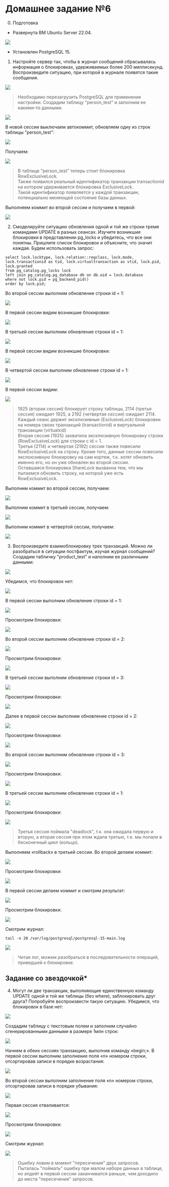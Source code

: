 # Домашнее задание №6
0. Подготовка
- Развернута ВМ Ubuntu Server 22.04.

![](HW6_img/1.png)

- Установлен PostgreSQL 15.
 
1. Настройте сервер так, чтобы в журнал сообщений сбрасывалась информация о блокировках, удерживаемых более 200 миллисекунд. Воспроизведите ситуацию, при которой в журнале появятся такие сообщения.

![](HW6_img/2.png)

> Необходимо перезагрузить PostgreSQL для применения настройки.
Создадим таблицу "person_test" и заполним ее какими-то данными.

![](HW6_img/3.png)

В новой сессии выключаем автокоммит, обновляем одну из строк таблицы "person_test":

![](HW6_img/4.png)

Получаем:

![](HW6_img/5.png)

> В таблице "person_test" теперь стоит блокировка RowExclusiveLock.
> <br> Также появился реальный идентификатор транзакции transactionid на котором удерживается блокировка ExclusiveLock.
> <br> Такой идентификатор появляется у каждой транзакции, потенциально меняющей состояние базы данных.

Выполняем коммит во второй сессии и получаем в первой:

![](HW6_img/6.png)

2. Смоделируйте ситуацию обновления одной и той же строки тремя командами UPDATE в разных сеансах. Изучите возникшие блокировки в представлении pg_locks и убедитесь, что все они понятны. Пришлите список блокировок и объясните, что значит каждая.
Будем использовать запрос:

  ```
  select lock.locktype, lock.relation::regclass, lock.mode, lock.transactionid as tid, lock.virtualtransaction as vtid, lock.pid, lock.granted
  from pg_catalog.pg_locks lock
  left join pg_catalog.pg_database db on db.oid = lock.database
  where not lock.pid = pg_backend_pid()
  order by lock.pid;
  ```

Во второй сессии выполним обновление строки id = 1:

![](HW6_img/7.png)

В первой сессии видим возникшие блокировки:

![](HW6_img/8.png)

В третьей сессии выполним обновление строки id = 1:

![](HW6_img/9.png)

В первой сессии видим возникшие блокировки:

![](HW6_img/10.png)

В четвертой сессии выполним обновление строки id = 1:

![](HW6_img/11.png)

В первой сессии видим:

![](HW6_img/12.png)

> 1925 (вторая сессия) блокирует строку таблицы, 2114 (третья сессия) ожидает 1925, а 2192 (четвертая сессия) ожидает 2114.
> <br> Каждый сеанс держит эксклюзивные (ExclusiveLock) блокировки на номера своих транзакций (transactionid) и виртуальной транзакции (virtualxid)
> <br> Вторая сессия (1925) захватила эксклюзивную блокировку строки (RowExclusiveLock) для строки с id = 1.
> <br> Третья (2114) и четвертая (2192) сессии также повесили RowExclusiveLock на строку. Кроме того, данные сессии повесили экслоюзивную блокировку на сам кортеж, т.к. хотят обновить именно его, но он уже обновлен во второй сессии.
> <br> Оставшаяся блокировка ShareLock вызванна тем, что мы пытаемся обновить строку, на которой уже есть RowExclusiveLock.

Выполним коммит во второй сессии, получаем:

![](HW6_img/13.png)

Выполним коммит в третьей сессии, получаем:

![](HW6_img/14.png)

Выполним коммит в четвертой сессии, получаем:

![](HW6_img/15.png)

3. Воспроизведите взаимоблокировку трех транзакций. Можно ли разобраться в ситуации постфактум, изучая журнал сообщений?
Создадим табличку "product_test" и наполним ее различными данными:

![](HW6_img/16.png)

Убедимся, что блокировок нет:

![](HW6_img/17.png)

В первой сессии выполним обновление строки id = 1:

![](HW6_img/18.png)

Просмотрим блокировки:

![](HW6_img/19.png)

Во второй сессии выполним обновление строки id = 2:

![](HW6_img/20.png)

Просмотрим блокировки:

![](HW6_img/21.png)

В третьей сессии выполним обновление строки id = 3:

![](HW6_img/22.png)

Просмотрим блокировки:

![](HW6_img/23.png)

Далее в первой сессии выполним обновление строки id = 2:

![](HW6_img/24.png)

Просмотрим блокировки:

![](HW6_img/25.png)

Во второй сессии выполним обновление строки id = 3:

![](HW6_img/26.png)

Просмотрим блокировки:

![](HW6_img/27.png)

В третьей сессии выполним обновление строки id = 1:

![](HW6_img/28.png)

Просмотрим блокировки:

![](HW6_img/29.png)

> Третья сессия поймала "deadlock", т.к. она ожидала первую и вторую, а вторая сессия при этом ждала третью, т.е. мы попали в бесконечный цикл (кольцо).

Выполняем «rollback» в третьей сессии.
Во второй делаем коммит:

![](HW6_img/30.png)

Просмотрим блокировки:

![](HW6_img/31.png)

В первой сессии делаем коммит и смотрим результат:

![](HW6_img/32.png)

Просмотрим блокировки:

![](HW6_img/33.png)

Смотрим журнал:
   ```
   tail -n 20 /var/log/postgresql/postgresql-15-main.log
   ```

![](HW6_img/34.png)

> Читая лог, можем разобраться в последовательности операций, приведшей к блокировке.

## Задание со звездочкой*
4. Могут ли две транзакции, выполняющие единственную команду UPDATE одной и той же таблицы (без where), заблокировать друг друга? Попробуйте воспроизвести такую ситуацию.
Убедимся, что блокировок в базе нет:

![](HW6_img/35.png)

Создадим таблицу с текстовым полем и заполним случайно сгенерированными данными в размере 1млн строк:

![](HW6_img/36.png)

Начнем в обеих сессиях транзакцию, выполнив команду «begin;».
В первой сессии выполним заполнение поля «n» номером строки, отсортировав записи в порядке возрастания:

![](HW6_img/37.png)

Во второй сессии выполним заполнение поля «n» номером строки, отсортировав записи в порядке убывания:

![](HW6_img/38.png)

Первая сессия отваливается:

![](HW6_img/39.png)

Просмотрим блокировки:

![](HW6_img/40.png)

Смотрим журнал:

![](HW6_img/42.png)

> Ошибку ловим в момент "пересечения" двух запросов.
> <br> Пыталась "поймать" ошибку при малом наборе данных в таблице, но апдейт в первой сессии заканчивался раньше, чем доходило до места "пересечения" запросов.
